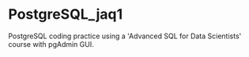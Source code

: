 # PostgreSQL_jaq1

PostgreSQL coding practice using a 'Advanced SQL for Data Scientists' course with pgAdmin GUI.
